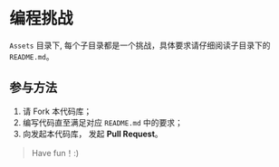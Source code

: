 # 编程挑战

`Assets` 目录下, 每个子目录都是一个挑战，具体要求请仔细阅读子目录下的 `README.md`。

## 参与方法

1. 请 Fork 本代码库；
2. 编写代码直至满足对应 `README.md` 中的要求；
3. 向发起本代码库， 发起 **Pull Request**。

> Have fun！:)
